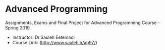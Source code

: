 # Advanced Programming
Assignments, Exams and Final Project for Advanced Programming Course - Spring 2019
- Instructor: Dr.Sauleh Eetemadi
- Course Link: (http://www.sauleh.ir/ap97/)
